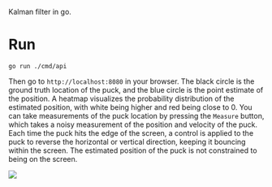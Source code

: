 Kalman filter in go.

# Run
`go run ./cmd/api`

Then go to `http://localhost:8080` in your browser.
The black circle is the ground truth location of the puck, and the blue circle is the point estimate of the position.
A heatmap visualizes the probability distribution of the estimated position, with white being higher and red being close to 0.
You can take measurements of the puck location by pressing the `Measure` button, which takes a noisy measurement of the position and velocity of the puck.
Each time the puck hits the edge of the screen, a control is applied to the puck to reverse the horizontal or vertical direction, keeping it bouncing within the screen.
The estimated position of the puck is not constrained to being on the screen.

![](figures/kf_demo.gif)